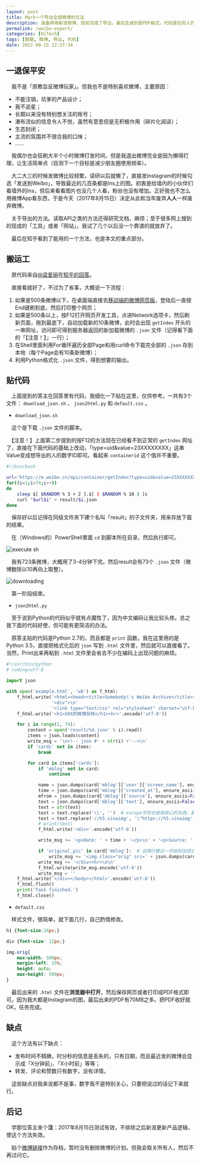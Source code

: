 ```yaml
---
layout: post
title: Mark一个导出全部微博的方法
description: 准备停用新浪微博，目前完成了导出，最后生成的是PDF格式。代码是在别人的基础上改进了一下，现在记录在这里。
permalink: /weibo-export/
categories: [HiTech]
tags: [数据, 微博, 导出, 代码]
date: 2017-08-15 22:27:34
--- 
```


<!--「http://lanternd.qiniudn.com/Pic4Post/」-->

## 一退保平安

　我不是「原教旨反微博玩家」。但我也不是特别喜欢微博，主要原因：

- 不能注销，坑爹的产品设计；
- 我不追星；
- 长期以来没有特别想关注的账号；
- 瀑布流似的信息令人不悦，虽然有意思但是无积极作用（碎片化阅读）；
- 生态封闭；
- 主流的氛围并不很合我的口味；
- ……

　我偶尔也会狂刷大半个小时微博打发时间，但是我退出微博完全是因为懒得打理，让生活简单点（目测下一个目标是减少朋友圈使用频率）。

　大二大三的时候发微博比较频繁，读研以后就懒了，直接发Instagram的时候勾选「发送到Weibo」，导致最近的几百条都是Ins上的图。初衷是给墙内的小伙伴们看墙外的Ins，但后来看看图片也没几个人看，粉丝也没有增加。正好我也不怎么用微博App看东西，于是今天（2017年8月15日）决定从此和当年废弃**人人**一样废弃微博。

　关于导出的方法。读取API之类的方法还得研究文档，麻烦；至于很多网上搜到的现成的「工具」或者「网站」，我试了几个以后没一个靠谱的就放弃了。

　最后在知乎看到了能用的一个方法，也是本文的重点部分。

## 搬运工

　原代码来自[@梁爱丽](https://www.zhihu.com/people/liang-ai-li)在[知乎的回答](https://www.zhihu.com/question/20339936/answer/195823664)。

　直接看就好了，不过为了省事，大概说一下流程：

1. 如果是500条微博以下，在桌面端直接去[移动端的微博网页版](https://m.weibo.cn/)，登陆后一直按End键刷到底，然后打印整个网页；
2. 如果是500条以上，按F12打开网页开发工具，点进Network选项卡，然后刷新页面，拖到最底下，自动加载新的10条微博，此时会出现 `getIndex` 开头的一串网址，访问即可得到服务器返回的新加载微博的 `.json` 文件（记得看下面的「【注意！】」一行）；
3. 在Shell里面利用For循环遍历全部Page和用curl命令下载完全部的 `.json` 存到本地（每个Page会有10条新微博）；
4. 利用Python格式化 `.json` 文件，得到想要的输出。

## 贴代码

　上面提到的答主在回答里有代码，我细化一下贴在这里，仅供参考。一共有3个文件： `download_json.sh` 、 `json2html.py` 和 `default.css` 。

- `download_json.sh`

　这个是下载 `.json` 文件的脚本。

　【注意！】上面第二步提到的按F12的方法现在已经看不到正常的 `getIndex` 网址了，直接在下面代码的基础上改动，「type=uid&value=23XXXXXXXX」这串Value变成想导出的人的数字ID即可。看起来 `containerid` 这个值并不重要。

``` bash 
#!/bin/bash

url='https://m.weibo.cn/api/container/getIndex?type=uid&value=23XXXXXXXX&containerid=2304132384538187&page='
for((i=1;i<74;i++))
do
    sleep $[ $RANDOM % 3 + 2 ].$[ ( $RANDOM % 10 ) ]s
    curl "$url$i" > result/$i.json
done
```

　保存好以后记得在同级文件夹下建个名叫「result」的子文件夹，用来存放下载的结果。

　在（Windows的）PowerShell里面 `cd` 到脚本所在目录，然后执行即可。

![execute sh](http://lanternd.qiniudn.com/Pic4Post/weibo-export/execute.png)

　我有723条微博，大概用了3-4分钟下完。然后result会有73个 `.json` 文件（微博数除以10再向上取整）。

![downloading](http://lanternd.qiniudn.com/Pic4Post/weibo-export/downloading.png)

　第一阶段结束。

- `json2html.py`

　至于说到Python的代码似乎就有点魔性了，因为中文编码让我比较头疼。总之我下面的代码好使，但可能有更简洁的办法。

　原答主贴的代码是Python 2.7的，而且都是 `print` 函数，我在这里用的是Python 3.5，直接把格式化后的 `json` 写到 `.html` 文件里，然后就可以直接看了。当然，Print出来再粘到 `.html` 文件里会省去不少在编码上出现问题的麻烦。

``` python 
#!/usr/bin/python
# coding=utf-8

import json

with open('example.html', 'wb') as f_html:
    f_html.write('<html><head><title>Somebody\'s Weibo Archive</title></head><body>'
                 '<div">\n'
                 '<link type="text/css" rel="stylesheet" charset="utf-8" href="default.css" />'.encode('utf-8'))
    f_html.write('<h1>XXX的微博存档</h1><hr>'.encode('utf-8'))

    for i in range(1, 74):
        content = open('result/%d.json' % i).read()
        items = json.loads(content)
        write_msg = '\n<!-- json #' + str(i) +'-->\n'
        if 'cards' not in items:
            break

        for card in items['cards']:
            if 'mblog' not in card:
                continue

            name = json.dumps(card['mblog']['user']['screen_name'], ensure_ascii=False)  # 因为都是重复的同样的ID，所以没有写进文件里。
            time = json.dumps(card['mblog']['created_at'], ensure_ascii=False)
            mfrom = json.dumps(card['mblog']['source'], ensure_ascii=False)
            text = json.dumps(card['mblog']['text'], ensure_ascii=False)
            text = str(text)
            text = text.replace('\\', '')  # escape字符也是很恶心的东西，删掉。
            text = text.replace('//h5.sinaimg', '\"https://h5.sinaimg')  # 处理某些图片的URL问题
            # print(text)
            f_html.write('<div>'.encode('utf-8'))

            write_msg += '<p>Date: ' + time + '</p>\n' + '<p>Source: ' + mfrom + '</p>\n' + '<p>' + text + '</p>\n'

            if 'original_pic' in card['mblog']:  # 这两行建议一开始别加进去，文本调试OK以后再加，不然HTML页面会加载很久，尤其是图多or网速不好的时候。
                write_msg += '<img class="orig" src=' + json.dumps(card['mblog']['original_pic'], ensure_ascii=False) + '>\n'
            write_msg += '</div><hr>\n\n'
            f_html.write(write_msg.encode('utf-8'))
            write_msg = ''
    f_html.write('</div></body></html>'.encode('utf-8'))
    f_html.flush()
    print('Task finished.')
    f_html.close()
```

- `default.css`

　样式文件，很简单，就下面几行，自己酌情修改。

``` css
h1 {font-size:26px;}

div {font-size: 12px;}

img.orig{
	max-width: 500px;
	margin-left: 15%;
	height: auto;
	max-height: 500px;
}
```

　最后出来的 `.html` 文件在**浏览器中打开**，然后保存网页或者打印成PDF格式即可。因为我大都是Instagram的图，最后出来的PDF有70MB之多。把PDF收好就OK，任务完成。

## 缺点

　这个方法有以下缺点：

- 发布时间不精确，时分秒的信息是丢失的，只有日期，而且最近发的微博会显示成「X分钟前」、「X小时前」等等；
- 转发、评论和赞数只有数字，没有详情。

　这些缺点对我来说都不是事，数字我不是特别关心，只要把说过的话记下来就行。

## 后记

　学那位答主来个**注**：2017年8月15日测试有效，不排除之后新浪更新产品逻辑，使这个方法失效。

　贴个[微博链接](http://weibo.com/2384538187/)作为存档，暂时没有删除微博的计划。但我会取关所有人，然后不再过问它。